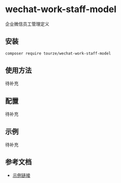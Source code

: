 # wechat-work-staff-model

企业微信员工管理定义

## 安装

```bash
composer require tourze/wechat-work-staff-model
```

## 使用方法

待补充

## 配置

待补充

## 示例

待补充

## 参考文档

- [示例链接](https://example.com)
